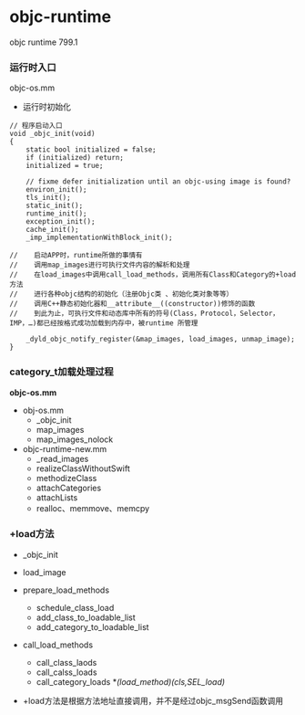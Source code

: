 # objc-runtime
objc runtime 799.1

### 运行时入口
objc-os.mm
* 运行时初始化
  
```objc
// 程序启动入口
void _objc_init(void)
{
    static bool initialized = false;
    if (initialized) return;
    initialized = true;
    
    // fixme defer initialization until an objc-using image is found?
    environ_init();
    tls_init();
    static_init();
    runtime_init();
    exception_init();
    cache_init();
    _imp_implementationWithBlock_init();

//    启动APP时，runtime所做的事情有
//    调用map_images进行可执行文件内容的解析和处理
//    在load_images中调用call_load_methods，调用所有Class和Category的+load方法
//    进行各种objc结构的初始化（注册Objc类 、初始化类对象等等）
//    调用C++静态初始化器和__attribute__((constructor))修饰的函数
//    到此为止，可执行文件和动态库中所有的符号(Class，Protocol，Selector，IMP，…)都已经按格式成功加载到内存中，被runtime 所管理
    
    _dyld_objc_notify_register(&map_images, load_images, unmap_image);
}
```

### category_t加载处理过程
**objc-os.mm**

* obj-os.mm
    * _objc_init
    * map_images
    * map_images_nolock 
* objc-runtime-new.mm
    * _read_images
    * realizeClassWithoutSwift
    * methodizeClass
    * attachCategories
    * attachLists
    * realloc、memmove、memcpy

### +load方法
* _objc_init
* load_image
* prepare_load_methods
    * schedule_class_load
    * add_class_to_loadable_list
    * add_category_to_loadable_list
* call_load_methods  
    * call_class_laods
    * call_calss_loads
    * call_category_loads
    **(*load_method)(cls,SEL_load)**
    
* +load方法是根据方法地址直接调用，并不是经过objc_msgSend函数调用 




